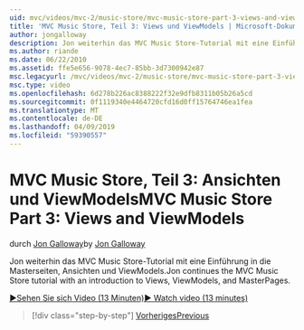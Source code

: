 ```yaml
---
uid: mvc/videos/mvc-2/music-store/mvc-music-store-part-3-views-and-viewmodels
title: 'MVC Music Store, Teil 3: Views und ViewModels | Microsoft-Dokumentation'
author: jongalloway
description: Jon weiterhin das MVC Music Store-Tutorial mit eine Einführung in die Masterseiten, Ansichten und ViewModels.
ms.author: riande
ms.date: 06/22/2010
ms.assetid: ffe5e656-9078-4ec7-85bb-3d7300942e87
msc.legacyurl: /mvc/videos/mvc-2/music-store/mvc-music-store-part-3-views-and-viewmodels
msc.type: video
ms.openlocfilehash: 6d278b226ac8388222f32e9dfb8311b05b26a5cd
ms.sourcegitcommit: 0f1119340e4464720cfd16d0ff15764746ea1fea
ms.translationtype: MT
ms.contentlocale: de-DE
ms.lasthandoff: 04/09/2019
ms.locfileid: "59390557"
---
```

# <a name="mvc-music-store-part-3-views-and-viewmodels"></a><span data-ttu-id="3f987-103">MVC Music Store, Teil 3: Ansichten und ViewModels</span><span class="sxs-lookup"><span data-stu-id="3f987-103">MVC Music Store Part 3: Views and ViewModels</span></span>

<span data-ttu-id="3f987-104">durch [Jon Galloway](https://github.com/jongalloway)</span><span class="sxs-lookup"><span data-stu-id="3f987-104">by [Jon Galloway](https://github.com/jongalloway)</span></span>

<span data-ttu-id="3f987-105">Jon weiterhin das MVC Music Store-Tutorial mit eine Einführung in die Masterseiten, Ansichten und ViewModels.</span><span class="sxs-lookup"><span data-stu-id="3f987-105">Jon continues the MVC Music Store tutorial with an introduction to Views, ViewModels, and MasterPages.</span></span>

[<span data-ttu-id="3f987-106">&#9654;Sehen Sie sich Video (13 Minuten)</span><span class="sxs-lookup"><span data-stu-id="3f987-106">&#9654; Watch video (13 minutes)</span></span>](https://channel9.msdn.com/Blogs/ASP-NET-Site-Videos/mvc-music-store-part-3-views-and-viewmodels)

> [!div class="step-by-step"]
> [<span data-ttu-id="3f987-107">Vorheriges</span><span class="sxs-lookup"><span data-stu-id="3f987-107">Previous</span></span>](mvc-music-store-part-2-controllers.md)
